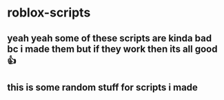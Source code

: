 # roblox-scripts

## yeah yeah some of these scripts are kinda bad bc i made them but if they work then its all good 👍
## this is some random stuff for scripts i made
